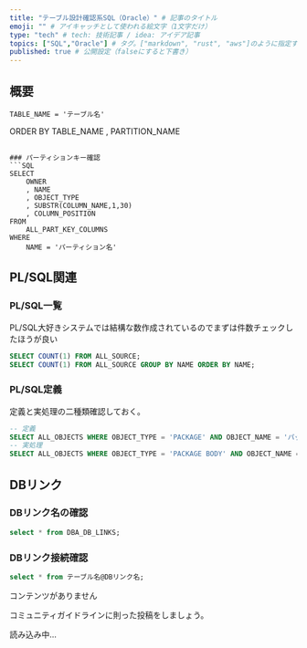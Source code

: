 ```yaml
---
title: "テーブル設計確認系SQL（Oracle）" # 記事のタイトル
emoji: "" # アイキャッチとして使われる絵文字（1文字だけ）
type: "tech" # tech: 技術記事 / idea: アイデア記事
topics: ["SQL","Oracle"] # タグ。["markdown", "rust", "aws"]のように指定する
published: true # 公開設定（falseにすると下書き）
---
```

## 概要
    TABLE_NAME = 'テーブル名' 
ORDER BY
    TABLE_NAME
    , PARTITION_NAME
```

### パーティションキー確認
```SQL
SELECT
    OWNER
    , NAME
    , OBJECT_TYPE
    , SUBSTR(COLUMN_NAME,1,30)
    , COLUMN_POSITION
FROM
    ALL_PART_KEY_COLUMNS
WHERE
    NAME = 'パーティション名' 
```

## PL/SQL関連
### PL/SQL一覧
PL/SQL大好きシステムでは結構な数作成されているのでまずは件数チェックしたほうが良い
```SQL
SELECT COUNT(1) FROM ALL_SOURCE;
SELECT COUNT(1) FROM ALL_SOURCE GROUP BY NAME ORDER BY NAME;
```
### PL/SQL定義
定義と実処理の二種類確認しておく。
```SQL
-- 定義
SELECT ALL_OBJECTS WHERE OBJECT_TYPE = 'PACKAGE' AND OBJECT_NAME = 'パッケージ名'
-- 実処理
SELECT ALL_OBJECTS WHERE OBJECT_TYPE = 'PACKAGE BODY' AND OBJECT_NAME = 'パッケージ名'
```

## DBリンク
### DBリンク名の確認
```SQL
select * from DBA_DB_LINKS;
```
### DBリンク接続確認
```SQL
select * from テーブル名@DBリンク名;
```

コンテンツがありません




コミュニティガイドラインに則った投稿をしましょう。

読み込み中…